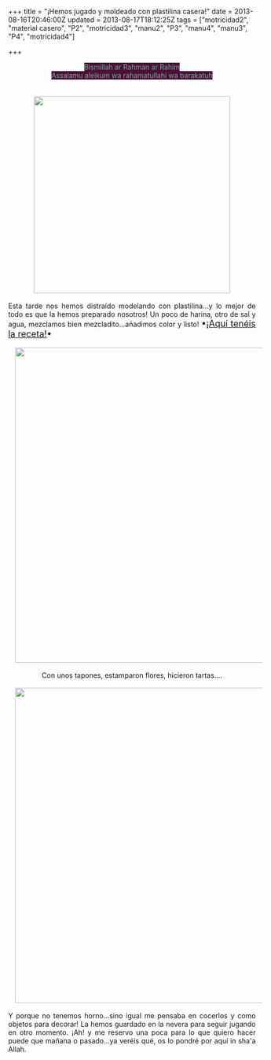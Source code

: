+++
title = "¡Hemos jugado y moldeado con plastilina casera!"
date = 2013-08-16T20:46:00Z
updated = 2013-08-17T18:12:25Z
tags = ["motricidad2", "material casero", "P2", "motricidad3", "manu2", "P3", "manu4", "manu3", "P4", "motricidad4"]

+++

<div dir="ltr" style="text-align: left;" trbidi="on"><div style="text-align: center;"><span style="background-color: #4c1130; color: #76a5af;">Bismillah ar Rahman ar Rahim</span></div><div style="text-align: center;"><span style="background-color: #4c1130; color: #76a5af;">Assalamu aleikum wa rahamatullahi wa barakatuh</span></div><br /><br /><div class="separator" style="clear: both; text-align: center;"><a href="http://2.bp.blogspot.com/-KvF9c_nQ2pw/Ug5rFRYoYoI/AAAAAAAAFj4/dv71EmSHa3g/s1600/cats1.jpg" imageanchor="1" style="margin-left: 1em; margin-right: 1em;"><img border="0" height="400" src="http://2.bp.blogspot.com/-KvF9c_nQ2pw/Ug5rFRYoYoI/AAAAAAAAFj4/dv71EmSHa3g/s1600/cats1.jpg" width="400" /></a></div><div class="separator" style="clear: both; text-align: center;"><br /></div><div class="separator" style="clear: both; text-align: justify;">Esta tarde nos hemos distraído modelando con plastilina...y lo mejor de todo es que la hemos preparado nosotros! Un poco de harina, otro de sal y agua, mezclamos bien mezcladito...añadimos color y listo! <span style="font-size: large;">•<a href="http://www.orientacionandujar.es/2013/04/07/como-hacer-plastilina-casera-y-animales-de-plastilina/" style="text-align: left;">¡Aquí tenéis la receta!</a>•</span></div><div class="separator" style="clear: both; text-align: center;"><br /></div><div class="separator" style="clear: both; text-align: center;"><a href="http://2.bp.blogspot.com/-mL9SwddJboE/Ug5rES-e5dI/AAAAAAAAFjs/g3eVo91OXCY/s1600/cats.jpg" imageanchor="1" style="margin-left: 1em; margin-right: 1em;"><img border="0" height="640" src="http://2.bp.blogspot.com/-mL9SwddJboE/Ug5rES-e5dI/AAAAAAAAFjs/g3eVo91OXCY/s1600/cats.jpg" width="640" /></a></div><div class="separator" style="clear: both; text-align: center;"><br /></div><div class="separator" style="clear: both; text-align: center;">Con unos tapones, estamparon flores, hicieron tartas....</div><br /><div class="separator" style="clear: both; text-align: center;"><a href="http://4.bp.blogspot.com/-HJ9yMZPazLY/Ug5rFJh-RaI/AAAAAAAAFj0/S2crLlW3DKk/s1600/cats3.jpg" imageanchor="1" style="margin-left: 1em; margin-right: 1em;"><img border="0" height="640" src="http://4.bp.blogspot.com/-HJ9yMZPazLY/Ug5rFJh-RaI/AAAAAAAAFj0/S2crLlW3DKk/s1600/cats3.jpg" width="640" /></a></div><br /><div style="text-align: justify;">Y porque no tenemos horno...sino igual me pensaba en cocerlos y como objetos para decorar! La hemos guardado en la nevera para seguir jugando en otro momento. ¡Ah! y me reservo una poca para lo que quiero hacer puede que mañana o pasado...ya veréis qué, os lo pondré por aquí in sha'a Allah.</div><br /></div>
